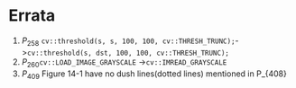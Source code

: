 # Errata

1. $P_{258}$ `cv::threshold(s, s, 100, 100, cv::THRESH_TRUNC);`->`cv::threshold(s, dst, 100, 100, cv::THRESH_TRUNC);`
2. $P_{260}$`cv::LOAD_IMAGE_GRAYSCALE` ->`cv::IMREAD_GRAYSCALE`
3. $P_{409}$ Figure 14-1 have no dush lines(dotted lines) mentioned in P_{408}
